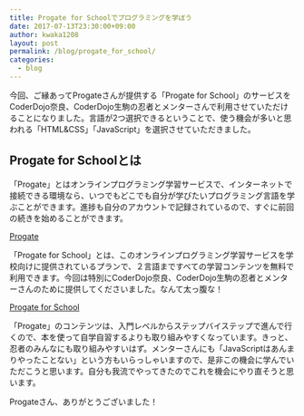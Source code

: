 ```yaml
---
title: Progate for Schoolでプログラミングを学ぼう
date: 2017-07-13T23:30:00+09:00
author: kwaka1208
layout: post
permalink: /blog/progate_for_school/
categories:
  - blog
---
```

今回、ご縁あってProgateさんが提供する「Progate for School」のサービスをCoderDojo奈良、CoderDojo生駒の忍者とメンターさんで利用させていただけることになりました。言語が2つ選択できるということで、使う機会が多いと思われる「HTML&CSS」「JavaScript」を選択させていただきました。

## Progate for Schoolとは
「Progate」とはオンラインプログラミング学習サービスで、インターネットで接続できる環境なら、いつでもどこでも自分が学びたいプログラミング言語を学ぶことができます。進捗も自分のアカウントで記録されているので、すぐに前回の続きを始めることができます。

[Progate](https://prog-8.com/)

「Progate for School」とは、このオンラインプログラミング学習サービスを学校向けに提供されているプランで、２言語まですべての学習コンテンツを無料で利用できます。今回は特別にCoderDojo奈良、CoderDojo生駒の忍者とメンターさんのために提供してくださいました。なんて太っ腹な！

[Progate for School](https://prog-8.com/plans/for_school)

「Progate」のコンテンツは、入門レベルからステップバイステップで進んで行くので、本を使って自学自習するよりも取り組みやすくなっています。きっと、忍者のみんなにも取り組みやすいはず。メンターさんにも「JavaScriptはあんまりやったことない」という方もいらっしゃいますので、是非この機会に学んでいただこうと思います。自分も我流でやってきたのでこれを機会にやり直そうと思います。

Progateさん、ありがとうございました！
